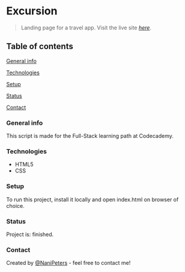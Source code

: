 # Excursion

>Landing page for a travel app.
>Visit the live site [_here_](https://nanipeters.github.io/excursion/).

## Table of contents
[General info](#General-info)

[Technologies](#Technologies)

[Setup](#Setup)

[Status](#Status)

[Contact](#Contact)
### General info 

This script is made for the Full-Stack learning path at Codecademy.

### Technologies

- HTML5
- CSS
### Setup

To run this project, install it locally and open index.html on browser of choice.

### Status

Project is: finished.

### Contact

Created by [@NaniPeters](https://www.github.com/NaniPeters) - feel free to contact me!
